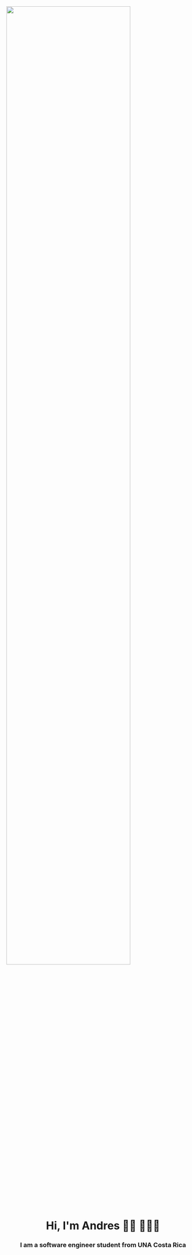 <img width="80%" src="https://creazilla-store.fra1.digitaloceanspaces.com/cliparts/79238/programing-clipart-md.png">

<h1 align="center">Hi, I'm Andres 👋🏾 👩🏾‍💻 </h1>
<h3 align="center">I am a software engineer  student from  UNA Costa Rica</h3>
